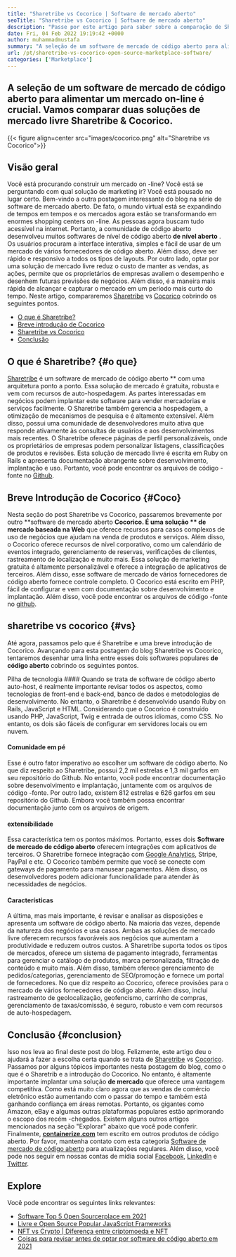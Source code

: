 ```yaml
---
title: "Sharetribe vs Cocorico | Software de mercado aberto" 
seoTitle: "Sharetribe vs Cocorico | Software de mercado aberto" 
description: "Passe por este artigo para saber sobre a comparação de Sharetribe vs Cocorico. Instale uma solução de mercado de código aberto para nutrir vendas e mercado." 
date: Fri, 04 Feb 2022 19:19:42 +0000
author: muhammadmustafa
summary: "A seleção de um software de mercado de código aberto para alimentar um mercado on-line é crucial. Vamos comparar duas soluções de mercado livre Sharetribe & amp; Cocorico." 
url: /pt/sharetribe-vs-cocorico-open-source-marketplace-software/
categories: ['Marketplace']
---
```


## A seleção de um software de mercado de código aberto para alimentar um mercado on-line é crucial. Vamos comparar duas soluções de mercado livre Sharetribe & Cocorico.

{{< figure align=center src="images/cocorico.png" alt="Sharetribe vs Cocorico">}}


## Visão geral
Você está procurando construir um mercado on -line? Você está se perguntando com qual solução de marketing ir? Você está pousado no lugar certo. Bem-vindo a outra postagem interessante do blog na série de software de mercado aberto. De fato, o mundo virtual está se expandindo de tempos em tempos e os mercados agora estão se transformando em enormes shopping centers on -line. As pessoas agora buscam tudo acessível na internet. Portanto, a comunidade de código aberto desenvolveu muitos softwares de nível de código aberto **de nível aberto** .
Os usuários procuram a interface interativa, simples e fácil de usar de um mercado de vários fornecedores de código aberto. Além disso, deve ser rápido e responsivo a todos os tipos de layouts. Por outro lado, optar por uma solução de mercado livre reduz o custo de manter as vendas, as ações, permite que os proprietários de empresas avaliem o desempenho e desenhem futuras previsões de negócios. Além disso, é a maneira mais rápida de alcançar e capturar o mercado em um período mais curto do tempo. Neste artigo, compararemos [Sharetribe][1] vs [Cocorico][2] cobrindo os seguintes pontos.
  * [O que é Sharetribe?][3]
  * [Breve introdução de Cocorico][4]
  * [Sharetribe vs Cocorico][5]
  * [Conclusão][6]

## O que é Sharetribe?   {#o que}
[Sharetribe][1] é um software de mercado de código aberto ** com uma arquitetura ponto a ponto. Essa solução de mercado é gratuita, robusta e vem com recursos de auto-hospedagem. As partes interessadas em negócios podem implantar este software para vender mercadorias e serviços facilmente. O Sharetribe também gerencia a hospedagem, a otimização de mecanismos de pesquisa e é altamente extensível. Além disso, possui uma comunidade de desenvolvedores muito ativa que responde ativamente às consultas de usuários e aos desenvolvimentos mais recentes. O Sharetribe oferece páginas de perfil personalizáveis, onde os proprietários de empresas podem personalizar listagens, classificações de produtos e revisões. Esta solução de mercado livre é escrita em Ruby on Rails e apresenta documentação abrangente sobre desenvolvimento, implantação e uso. Portanto, você pode encontrar os arquivos de código -fonte no [Github][7].

## Breve Introdução de Cocorico   {#Coco}
Nesta seção do post Sharetribe vs Cocorico, passaremos brevemente por outro **software de mercado aberto  **Cocorico. É uma solução **  de mercado baseada na Web**  que oferece recursos para casos complexos de uso de negócios que ajudam na venda de produtos e serviços. Além disso, o Cocorico oferece recursos de nível corporativo, como um calendário de eventos integrado, gerenciamento de reservas, verificações de clientes, rastreamento de localização e muito mais. Essa solução de marketing gratuita é altamente personalizável e oferece a integração de aplicativos de terceiros. Além disso, esse software de mercado de vários fornecedores de código aberto fornece controle completo. O Cocorico está escrito em PHP, fácil de configurar e vem com documentação sobre desenvolvimento e implantação. Além disso, você pode encontrar os arquivos de código -fonte no [github][8].

## sharetribe vs cocorico   {#vs}
Até agora, passamos pelo que é Sharetribe e uma breve introdução de Cocorico. Avançando para esta postagem do blog Sharetribe vs Cocorico, tentaremos desenhar uma linha entre esses dois softwares populares **de código aberto**  cobrindo os seguintes pontos.

Pilha de tecnologia ####
Quando se trata de software de código aberto auto-host, é realmente importante revisar todos os aspectos, como tecnologias de front-end e back-end, banco de dados e metodologias de desenvolvimento. No entanto, o Sharetribe é desenvolvido usando Ruby on Rails, JavaScript e HTML. Considerando que o Cocorico é construído usando PHP, JavaScript, Twig e entrada de outros idiomas, como CSS. No entanto, os dois são fáceis de configurar em servidores locais ou em nuvem.

#### **Comunidade em pé** 
Esse é outro fator imperativo ao escolher um software de código aberto. No que diz respeito ao Sharetribe, possui 2,2 mil estrelas e 1,3 mil garfos em seu repositório do Github. No entanto, você pode encontrar documentação sobre desenvolvimento e implantação, juntamente com os arquivos de código -fonte. Por outro lado, existem 812 estrelas e 626 garfos em seu repositório do Github. Embora você também possa encontrar documentação junto com os arquivos de origem.

#### **extensibilidade** 
Essa característica tem os pontos máximos. Portanto, esses dois **Software de mercado de código aberto**  oferecem integrações com aplicativos de terceiros. O Sharetribe fornece integração com [Google Analytics][9], Stripe, PayPal e etc. O Cocorico também permite que você se conecte com gateways de pagamento para manusear pagamentos. Além disso, os desenvolvedores podem adicionar funcionalidade para atender às necessidades de negócios.

#### Características
A última, mas mais importante, é revisar e analisar as disposições e apresenta um software de código aberto. Na maioria das vezes, depende da natureza dos negócios e usa casos. Ambas as soluções de mercado livre oferecem recursos favoráveis ​​aos negócios que aumentam a produtividade e reduzem outros custos. A Sharetribe suporta todos os tipos de mercados, oferece um sistema de pagamento integrado, ferramentas para gerenciar o catálogo de produtos, marca personalizada, filtração de conteúdo e muito mais. Além disso, também oferece gerenciamento de pedidos/categorias, gerenciamento de SEO/promoção e fornece um portal de fornecedores.
No que diz respeito ao Cocorico, oferece provisões para o mercado de vários fornecedores de código aberto. Além disso, inclui rastreamento de geolocalização, geofencismo, carrinho de compras, gerenciamento de taxas/comissão, é seguro, robusto e vem com recursos de auto-hospedagem.

## Conclusão   {#conclusion}
Isso nos leva ao final deste post do blog. Felizmente, este artigo deu o ajudará a fazer a escolha certa quando se trata de [Sharetribe][1] vs [Cocorico][2]. Passamos por alguns tópicos importantes nesta postagem do blog, como o que é o Sharetrib e a introdução do Cocorico. No entanto, é altamente importante implantar uma solução **de mercado**  que oferece uma vantagem competitiva. Como está muito claro agora que as vendas de comércio eletrônico estão aumentando com o passar do tempo e também está ganhando confiança em áreas remotas. Portanto, os gigantes como Amazon, eBay e algumas outras plataformas populares estão aprimorando o escopo dos recém -chegados. Existem alguns outros artigos mencionados na seção "Explorar" abaixo que você pode conferir.
Finalmente, **[containerize.com][10]**  tem escrito em outros produtos de código aberto. Por favor, mantenha contato com esta categoria [Software de mercado de código aberto][11] para atualizações regulares. Além disso, você pode nos seguir em nossas contas de mídia social [Facebook][12], [LinkedIn][13] e [Twitter][14].

## Explore
Você pode encontrar os seguintes links relevantes:
  * [Software Top 5 Open Sourcerplace em 2021][15]
  * [Livre e Open Source Popular JavaScript Frameworks][16]
  * [NFT vs Crypto | Diferença entre criptomoeda e NFT][17]
  * [Coisas para revisar antes de optar por software de código aberto em 2021][18]

  
[1]: https://products.containerize.com/marketplace/sharetribe/
[2]: https://products.containerize.com/marketplace/cocorico/
[3]: #what
[4]: #coco
[5]: #vs
[6]: #Conclusion
[7]: https://github.com/sharetribe/sharetribe
[8]: https://github.com/Cocolabs-SAS/cocorico
[9]: https://analytics.google.com
[10]: https://www.containerize.com/
[11]: https://products.containerize.com/marketplace/
[12]: https://web.facebook.com/containerize
[13]: https://www.linkedin.com/company/containerize/
[14]: https://twitter.com/containerize_co
[15]: https://blog.containerize.com/marketplace/top-5-open-source-marketplace-software-in-2021/
[16]: https://blog.containerize.com/software-development/free-open-source-popular-javascript-frameworks/
[17]: https://blog.containerize.com/blockchain-platforms/nft-vs-crypto-difference-between-cryptocurrency-nft/
[18]: https://blog.containerize.com/cmdb-software/things-to-review-before-opting-open-source-software-in-2021/
